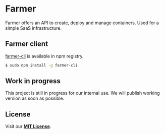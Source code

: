 # Farmer
Farmer offers an API to create, deploy and manage containers. Used for a simple SaaS infrastructure.

## Farmer client
[farmer-cli](https://github.com/farmer-project/farmer-cli) is available in npm registry.
```sh
$ sudo npm install -g farmer-cli
```

## Work in progress
This project is still in progress for our internal use. We will publish working version as soon as possible.

## License
Visit our **[MIT License](LICENSE)**.
